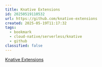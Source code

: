 ```yaml
---
title: Knative Extensions
id: 20250519110532
url: https://github.com/knative-extensions
created: 2025-05-19T11:17:32
tags:
  - bookmark
  - cloud-native/serverless/knative
  - github
classified: false
---
```

[Knative Extensions](https://github.com/knative-extensions)

